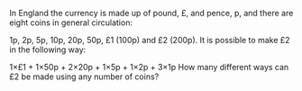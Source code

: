 In England the currency is made up of pound, £, and pence, p, and there are eight coins in general circulation:

1p, 2p, 5p, 10p, 20p, 50p, £1 (100p) and £2 (200p). It is possible to make £2 in the following way:

1×£1 + 1×50p + 2×20p + 1×5p + 1×2p + 3×1p How many different ways can £2 be made using any number of coins?